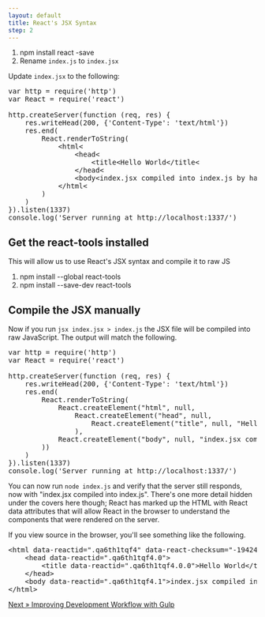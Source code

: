 ```yaml
---
layout: default
title: React's JSX Syntax
step: 2
---
```

1. npm install react -save
1. Rename `index.js` to `index.jsx`

Update `index.jsx` to the following:

<pre class="brush: js">
var http = require('http')
var React = require('react')

http.createServer(function (req, res) {
    res.writeHead(200, {'Content-Type': 'text/html'})
    res.end(
        React.renderToString(
            &lt;html&lt;
                &lt;head&lt;
                    &lt;title&lt;Hello World&lt;/title&lt;
                &lt;/head&lt;
                &lt;body&lt;index.jsx compiled into index.js by hand on the server&lt;/body&lt;
            &lt;/html&lt;
        )
    )
}).listen(1337)
console.log('Server running at http://localhost:1337/')
</pre>

## Get the react-tools installed
This will allow us to use React's JSX syntax and compile it to raw JS

1. npm install --global react-tools
1. npm install --save-dev react-tools

## Compile the JSX manually
Now if you run `jsx index.jsx > index.js` the JSX file will be compiled into raw JavaScript.  The output will match the following.

<pre class="brush: js">
var http = require('http')
var React = require('react')

http.createServer(function (req, res) {
    res.writeHead(200, {'Content-Type': 'text/html'})
    res.end(
        React.renderToString(
            React.createElement("html", null,
                React.createElement("head", null,
                    React.createElement("title", null, "Hello World")
                ),
            React.createElement("body", null, "index.jsx compiled into index.js by hand on the server")
        ))
    )
}).listen(1337)
console.log('Server running at http://localhost:1337/')
</pre>

You can now run `node index.js` and verify that the server still responds, now with "index.jsx compiled into index.js".  There's one more detail hidden under the covers here though; React has marked up the HTML with React data attributes that will allow React in the browser to understand the components that were rendered on the server.

If you view source in the browser, you'll see something like the following.

<pre class="brush: html">
&lt;html data-reactid=".qa6th1tqf4" data-react-checksum="-1942403816"&gt;
    &lt;head data-reactid=".qa6th1tqf4.0"&gt;
        &lt;title data-reactid=".qa6th1tqf4.0.0"&gt;Hello World&lt;/title&gt;
    &lt;/head&gt;
    &lt;body data-reactid=".qa6th1tqf4.1"&gt;index.jsx compiled into index.js by hand on the server&lt;/body&gt;
&lt;/html&gt;
</pre>

[Next » Improving Development Workflow with Gulp](3-gulp-workflow)
